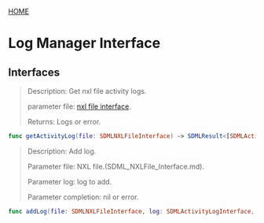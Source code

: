 [HOME](Home.md)
# Log Manager Interface #


## Interfaces ##
>Description: 	Get nxl file activity logs.
>
>parameter file: [nxl file interface](SDML_NXLFile_Interface.md).
>
>Returns: Logs or error.

```Swift
func getActivityLog(file: SDMLNXLFileInterface) -> SDMLResult<[SDMLActivityLogInterface]>
```

>Description: 	Add log.
>
>Parameter file: NXL file.(SDML_NXLFile_Interface.md).
>
>Parameter log: log to add.
>
>Parameter completion: nil or error.
>

```Swift
func addLog(file: SDMLNXLFileInterface, log: SDMLActivityLogInterface, completion: @escaping (SDMLResult<Any?>) -> ())
```
